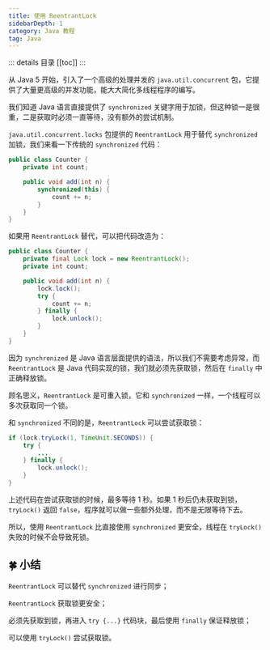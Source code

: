 ```yaml
---
title: 使用 ReentrantLock
sidebarDepth: 1
category: Java 教程
tag: Java
---
```


::: details 目录
[[toc]]
:::


从 Java 5 开始，引入了一个高级的处理并发的 `java.util.concurrent` 包，它提供了大量更高级的并发功能，能大大简化多线程程序的编写。

我们知道 Java 语言直接提供了 `synchronized` 关键字用于加锁，但这种锁一是很重，二是获取时必须一直等待，没有额外的尝试机制。

`java.util.concurrent.locks` 包提供的 `ReentrantLock` 用于替代 `synchronized` 加锁，我们来看一下传统的 `synchronized` 代码：

```java
public class Counter {
    private int count;

    public void add(int n) {
        synchronized(this) {
            count += n;
        }
    }
}
```

如果用 `ReentrantLock` 替代，可以把代码改造为：

```java
public class Counter {
    private final Lock lock = new ReentrantLock();
    private int count;

    public void add(int n) {
        lock.lock();
        try {
            count += n;
        } finally {
            lock.unlock();
        }
    }
}
```

因为 `synchronized` 是 Java 语言层面提供的语法，所以我们不需要考虑异常，而 `ReentrantLock` 是 Java 代码实现的锁，我们就必须先获取锁，然后在 `finally` 中正确释放锁。

顾名思义，`ReentrantLock` 是可重入锁，它和 `synchronized` 一样，一个线程可以多次获取同一个锁。

和 `synchronized` 不同的是，`ReentrantLock` 可以尝试获取锁：

```java
if (lock.tryLock(1, TimeUnit.SECONDS)) {
    try {
        ...
    } finally {
        lock.unlock();
    }
}
```

上述代码在尝试获取锁的时候，最多等待 1 秒。如果 1 秒后仍未获取到锁，`tryLock()` 返回 `false`，程序就可以做一些额外处理，而不是无限等待下去。

所以，使用 `ReentrantLock` 比直接使用 `synchronized` 更安全，线程在 `tryLock()` 失败的时候不会导致死锁。

## 🍀 小结

`ReentrantLock` 可以替代 `synchronized` 进行同步；

`ReentrantLock` 获取锁更安全；

必须先获取到锁，再进入 `try {...}` 代码块，最后使用 `finally` 保证释放锁；

可以使用 `tryLock()` 尝试获取锁。